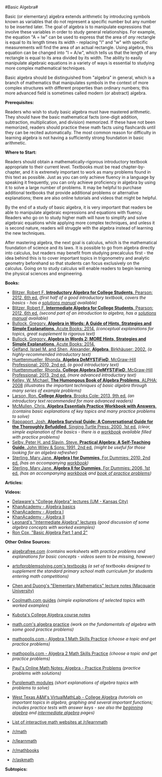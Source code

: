 #Basic Algebra#

Basic (or elementary) algebra extends arithmetic by introducing symbols known as variables that do not represent a specific number but any number to be inserted later.   The goal of algebra is to manipulate expressions that involve these variables in order to study general relationships.  For example, the equation "A = lw" can be used to express that the area of *any* rectangle is equal to its length times its width - replacing "l" and "w" with specific measurements will find the area of an actual rectangle. Using algebra, this equation can be changed into "l = A/w", which tells us that the length of any rectangle is equal to its area divided by its width.  The ability to easily manipulate algebraic equations in a variety of ways is essential to studying more complex mathematical techniques.

Basic algebra should be distinguished from "algebra" in general, which is a branch of mathematics that manipulates symbols in the context of more complex structures with different properties than ordinary numbers; this more advanced field is sometimes called modern (or abstract) algebra.

**Prerequisites:**

Readers who wish to study basic algebra must have mastered arithmetic.  They should have the basic mathematical facts (one-digit addition, subtraction, multiplication, and division) memorized.  If these have not been memorized, readers should practice these math facts using flashcards until they can be recited automatically.  The most common reason for difficulty in learning algebra is not having a sufficiently strong foundation in basic arithmetic.

**Where to Start:**

Readers should obtain a mathematically-rigorous introductory textbook appropriate to their current level.  Textbooks must be read chapter-by-chapter, and it is extremely important to work as many problems found in this text as possible.  Just as you can only achieve fluency in a language by speaking it frequently, you can only achieve proficiency in algebra by using it to solve a large number of problems.  It may be helpful to purchase additional textbooks that provide additional problems or alternative explanations; there are also online tutorials and videos that might be helpful.

By the end of a study of basic algebra, it is very important that readers be able to manipulate algebraic expressions and equations with fluency.   Readers who go on to study higher math will have to simplify and solve algebraic equations while applying more complex techniques, and unless it is second nature, readers will struggle with the algebra instead of learning the new techniques.

After mastering algebra, the next goal is calculus, which is the mathematical foundation of science and its laws.  It is possible to go from algebra directly into calculus, but readers may benefit from studying precalculus first - the idea behind this is to cover important topics in trigonometry and analytic geometry beforehand so that students can focus exclusively on the calculus.  Going on to study calculus will enable readers to begin learning the physical sciences and engineering.

**Books:**

* [Blitzer, Robert F. **Introductory Algebra for College Students**. Pearson: 2012, 6th ed.](http://www.amazon.com/Introductory-Algebra-College-Students-6th/dp/0321758951) *(first half of a good introductory textbook, covers the basics - has a [solutions manual](http://www.amazon.com/Student-Solutions-Introductory-Algebra-Students/dp/032175980X) available)*
* [Blitzer, Robert F. **Intermediate Algebra for College Students**. Pearson: 2012, 6th ed.](http://www.amazon.com/Intermediate-Algebra-College-Students-Edition/dp/0321758935) *(second part of an introduction to algebra, has a [solutions manual](http://www.amazon.com/Student-Solutions-Intermediate-Algebra-Students/dp/0321760336) available)*
* [Bullock, Gregory. **Algebra in Words: A Guide of Hints, Strategies and Simple Explanations**. Acute Books: 2014.](http://www.amazon.com/ALGEBRA-WORDS-Strategies-Simple-Explanations-ebook/dp/B00JDA8FBE) *(conceptual explanations for topics, great supplement to rigorous text)*
* [Bullock, Gregory. **Algebra in Words 2: MORE Hints, Strategies and Simple Explanations**. Acute Books: 2014.](http://www.amazon.com/ALGEBRA-WORDS-Strategies-Simple-Explanations-ebook/dp/B00S4JF88S)
* [Gelfand, Israel M. and Shen, Alexander. **Algebra**. Birkhäuser: 2002.](http://www.amazon.com/Algebra-Israel-M-Gelfand/dp/0817636773) *(a highly-recommended introductory text)*
* [Huettenmueller, Rhonda. **Algebra DeMYSTiFieD**. McGraw-Hill Professional: 2010, 2nd ed.](http://www.amazon.com/Algebra-DeMYSTiFieD-Second-Rhonda-Huettenmueller/dp/0071743618) *(a good introductory text)*
* [Huettenmueller, Rhonda. **College Algebra DeMYSTiFieD**. McGraw-Hill Professional: 2013, 2nd ed.](http://www.amazon.com/College-Algebra-DeMYSTiFieD-2nd-Edition/dp/0071815848) *(more advanced introductory text)*
* [Kelley, W. Michael. **The Humongous Book of Algebra Problems**.  ALPHA: 2008](http://www.amazon.com/gp/product/1592577229) *(illustrates the important techniques of basic algebra through many series of example problems)*
* [Larson, Ron. **College Algebra**. Brooks Cole: 2013, 9th ed.](http://www.amazon.com/College-Algebra-Ron-Larson/dp/1133963021) *(an introductory text recommended for more advanced readers)*
* [McMullen, Chris. **Algebra Essentials Practice Workbook with Answers**.](http://www.amazon.com/Algebra-Essentials-Practice-Workbook-Answers/dp/1453661387) *(contains basic explanations of key topics and many practice problems to solve)*
* [Rappaport, Josh. **Algebra Survival Guide: A Conversational Guide for the Thoroughly Befuddled**.  Singing Turtle Press: 2000, 1st ed.](http://www.amazon.com/Algebra-Survival-Guide-Conversational-Thoroughly/dp/0965911381) *(clear, simple explanation of the basics - there is a [workbook](http://www.amazon.com/Algebra-Survival-Guide-Workbook-Understanding/dp/0965911373) available filled with practice problems)*
* [Selby, Peter H. and Slavin, Steve. **Practical Algebra: A Self-Teaching Guide**. John Wiley & Sons: 1991, 2nd ed.](http://www.amazon.com/Practical-Algebra-Self-Teaching-Guide-Second/dp/0471530123) *(might be useful for those looking for an algebra refresher)*
* [Sterling, Mary Jane. **Algebra I for Dummies**. For Dummies: 2010, 2nd ed.](http://www.amazon.com/Algebra-Dummies-Mary-Jane-Sterling/dp/0470559640) *(has an accompanying [workbook](http://www.amazon.com/Algebra-Dummies-Mary-Jane-Sterling/dp/0470559640))*
* [Sterling, Mary Jane. **Algebra II for Dummies**. For Dummies: 2006, 1st ed.](http://www.amazon.com/Algebra-Dummies-Mary-Jane-Sterling/dp/0471775819) *(has an accompanying [workbook](http://www.amazon.com/Algebra-Workbook-Dummies-Mary-Sterling/dp/1118867033) and [book of practice problems](http://www.amazon.com/Algebra-II-Practice-Problems-Dummies/dp/1118446623))*

**Articles:**

**Videos:**

* [Delaware's "College Algebra" lectures (UM - Kansas City)](https://www.youtube.com/watch?v=1Amt_-uB9QQ)
* [KhanAcademy - Algebra basics](https://www.khanacademy.org/math/algebra-basics)
* [KhanAcademy - Algebra I](https://www.khanacademy.org/math/algebra)
* [KhanAcademy - Algebra II](https://www.khanacademy.org/math/algebra2)
* [Leonard's "Intermediate Algebra" lectures](https://www.youtube.com/playlist?list=PLC292123722B1B450) *(good discussion of some algebra concepts with worked examples)*
* [Ron Cox, "Basic Algebra Part 1 and 2"](https://www.youtube.com/watch?v=_NXBMSPrPSQ)

**Other Online Sources:**

* [algebrafree.com](http://algebrafree.com) *(contains worksheets with practice problems and explanations for basic concepts - videos seem to be missing, however)*
* [artofproblemsolving.com's textbooks](http://www.artofproblemsolving.com/store/list.php#all) *(a set of textbooks designed to supplement the standard primary school math curriculum for students entering math competitions)*
* [Chen and Duong's "Elementary Mathematics" lecture notes (Macquarie University)](https://rutherglen.science.mq.edu.au/wchen/lnemfolder/lnem.html)
* [Coolmath.com guides](http://www.coolmath.com/algebra) *(simple explanations of selected topics with worked examples)*
* [Kubota's College Algebra course notes](http://www.msc.uky.edu/ken/ma109/notes.htm)
* [math.com's algebra practice](http://www.math.com/practice/Algebra.html) *(work on the fundamentals of algebra with some good practice problems)*
* [mathopolis.com - Algebra 1 Math Skills Practice](http://www.mathopolis.com/questions/skills.php?year=A1) *(choose a topic and get practice problems)*
* [mathopolis.com - Algebra 2 Math Skills Practice](http://www.mathopolis.com/questions/skills.php?year=A2) *(choose a topic and get practice problems)*
* [Paul's Online Math Notes: Algebra - Practice Problems](http://tutorial.math.lamar.edu/Problems/Alg/Alg.aspx) *(practice problems with solutions)*
* [Purplemath modules](http://www.purplemath.com/modules/) *(short explanations of algebra topics with problems to solve)*
* [West Texas A&M's VirtualMathLab - College Algebra](http://www.wtamu.edu/academic/anns/mps/math/mathlab/col_algebra/) *(tutorials on important topics in algebra, graphing and several important functions; includes practice tests with answer keys - see also the [beginning algebra](http://www.wtamu.edu/academic/anns/mps/math/mathlab/beg_algebra/) and [intermediate algebra](http://www.wtamu.edu/academic/anns/mps/math/mathlab/int_algebra/index.htm) pages)*

* [List of interactive math websites at /r/learnmath](http://www.reddit.com/r/learnmath/comments/w3q6g/list_of_interactive_math_websites/)
* [/r/math](http://np.reddit.com/r/math)
* [/r/learnmath](http://np.reddit.com/r/learnmath)
* [/r/mathbooks](http://np.reddit.com/r/mathbooks)
* [/r/askmath](https://np.reddit.com/r/askmath)

**Subtopics:**

